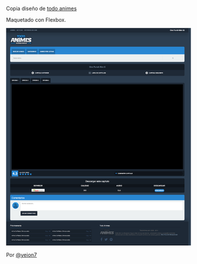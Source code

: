 Copia diseño de [todo animes](www.todoanimes.com)

Maquetado con Flexbox.

![screenshot page](./assets/screen.png)

Por [@yeion7](www.twitter.com/yeion7)
